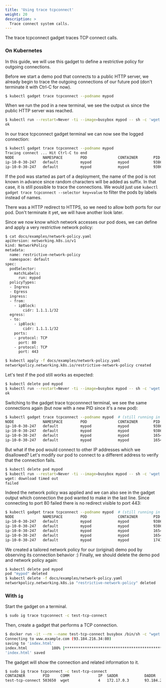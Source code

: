 ```yaml
---
title: 'Using trace tcpconnect'
weight: 20
description: >
  Trace connect system calls.
---
```


The trace tcpconnect gadget traces TCP connect calls.

### On Kubernetes

In this guide, we will use this gadget to define a restrictive policy for outgoing connections.

Before we start a demo pod that connects to a public HTTP server, we already begin to trace
the outgoing connections of our future pod (don't terminate it with Ctrl-C for now).

```bash
$ kubectl gadget trace tcpconnect --podname mypod
```

When we run the pod in a new terminal, we see the output `ok` since the public HTTP server was reached.

```bash
$ kubectl run --restart=Never -ti --image=busybox mypod -- sh -c 'wget -q -O /dev/null -T 3 http://1.1.1.1 && echo ok || echo failed'
ok
```

In our trace tcpconnect gadget terminal we can now see the logged connection:

```bash
$ kubectl gadget trace tcpconnect --podname mypod
Tracing connect ... Hit Ctrl-C to end
NODE             NAMESPACE        POD              CONTAINER       PID    COMM         IP SADDR            DADDR            DPORT
ip-10-0-30-247   default          mypod            mypod           9386   wget         4  172.17.0.3       1.1.1.1          80
ip-10-0-30-247   default          mypod            mypod           9386   wget         4  172.17.0.3       1.1.1.1          443
```

If the pod was started as part of a deployment, the name of the pod is not known
in advance since random characters will be added as suffix.
In that case, it is still possible to trace the connections. We would just
use `kubectl gadget trace tcpconnect --selector key=value` to filter the pods by
labels instead of names.

There was a HTTP redirect to HTTPS, so we need to allow both ports for our pod.
Don't terminate it yet, we will have another look later.

Since we now know which network accesses our pod does, we can define and apply a very
restrictive network policy:

```bash
$ cat docs/examples/network-policy.yaml
apiVersion: networking.k8s.io/v1
kind: NetworkPolicy
metadata:
  name: restrictive-network-policy
  namespace: default
spec:
  podSelector:
    matchLabels:
      run: mypod
  policyTypes:
  - Ingress
  - Egress
  ingress:
  - from:
    - ipBlock:
        cidr: 1.1.1.1/32
  egress:
  - to:
    - ipBlock:
        cidr: 1.1.1.1/32
    ports:
    - protocol: TCP
      port: 80
    - protocol: TCP
      port: 443

$ kubectl apply -f docs/examples/network-policy.yaml
networkpolicy.networking.k8s.io/restrictive-network-policy created
```

Let's test if the pod still works as expected:

```bash
$ kubectl delete pod mypod
$ kubectl run --restart=Never -ti --image=busybox mypod -- sh -c 'wget -q -O /dev/null -T 3 http://1.1.1.1 && echo ok || echo failed'
ok

```

Switching to the gadget trace tcpconnnect terminal, we see the same connections again
(but now with a new PID since it's a new pod):

```bash
$ kubectl gadget trace tcpconnect --podname mypod  # (still running in old terminal)
NODE             NAMESPACE        POD              CONTAINER       PID    COMM         IP SADDR            DADDR            DPORT
ip-10-0-30-247   default          mypod            mypod           9386                wget         4  10.2.232.47      1.1.1.1          80  # (previous output)
ip-10-0-30-247   default          mypod            mypod           9386                wget         4  10.2.232.47      1.1.1.1          443 # (previous output)
ip-10-0-30-247   default          mypod            mypod           16547               wget         4  10.2.232.51      1.1.1.1          80
ip-10-0-30-247   default          mypod            mypod           16547               wget         4  10.2.232.51      1.1.1.1          443
```

But what if the pod would connect to other IP addresses which we disallowed?
Let's modify our pod to connect to a different address to verify that the connection fails.

```bash
$ kubectl delete pod mypod
$ kubectl run --restart=Never -ti --image=busybox mypod -- sh -c 'wget -q -O /dev/null -T 3 http://1.0.0.1 && echo ok || echo failed'
wget: download timed out
failed
```

Indeed the network policy was applied and we can also see in the gadget output which
connection the pod wanted to make in the last line. Since connecting to port 80 failed
there is no redirect visible to port 443:

```bash
$ kubectl gadget trace tcpconnect --podname mypod  # (still running in old terminal)
NODE             NAMESPACE        POD              CONTAINER       PID    COMM         IP SADDR            DADDR            DPORT
ip-10-0-30-247   default          mypod            mypod           9386   wget         4  10.2.232.47      1.1.1.1          80  # (previous output)
ip-10-0-30-247   default          mypod            mypod           9386   wget         4  10.2.232.47      1.1.1.1          443 # (previous output)
ip-10-0-30-247   default          mypod            mypod           16547  wget         4  10.2.232.51      1.1.1.1          80  # (previous output)
ip-10-0-30-247   default          mypod            mypod           16547  wget         4  10.2.232.51      1.1.1.1          443 # (previous output)
ip-10-0-30-247   default          mypod            mypod           17418  wget         4  10.2.232.50      1.0.0.1          80
```

We created a tailored network policy for our (original) demo pod by observing its connection behavior :)
Finally, we should delete the demo pod and network policy again:

```bash
$ kubectl delete pod mypod
pod "mypod" deleted
$ kubectl delete -f docs/examples/network-policy.yaml
networkpolicy.networking.k8s.io "restrictive-network-policy" deleted
```

### With `ig`

Start the gadget on a terminal.

```bash
$ sudo ig trace tcpconnect -c test-tcp-connect
```

Then, create a gadget that performs a TCP connection.

```bash
$ docker run -it --rm --name test-tcp-connect busybox /bin/sh -c "wget http://www.example.com"
Connecting to www.example.com (93.184.216.34:80)
saving to 'index.html'
index.html           100% |************************************************************************************************|  1256  0:00:00 ETA
'index.html' saved
```

The gadget will show the connection and related information to it.

```bash
$ sudo ig trace tcpconnect -c test-tcp-connect
CONTAINER        PID     COMM             IP  SADDR            DADDR            DPORT
test-tcp-connect 503650  wget             4   172.17.0.3       93.184.216.34    80
```
